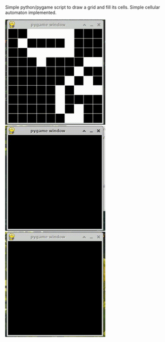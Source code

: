 Simple python/pygame script to draw a grid and fill its cells.
Simple cellular automaton implemented.

![example-grid-10](./assets/example-grid10.gif "Example - Grid 10")
![example-grid-40](./assets/example-grid40.gif "Example - Grid 40")
![example-grid-80](./assets/example-grid80.gif "Example - Grid 80")


